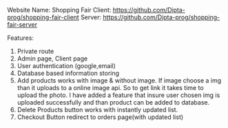 Website Name: Shopping Fair
Client: https://github.com/Dipta-prog/shopping-fair-client
Server: https://github.com/Dipta-prog/shopping-fair-server

Features:
1. Private route
2. Admin page, Client page
3. User authentication (google,email)
4. Database based information storing
5. Add products works with image & without image. If image choose a img than it uploads to a online image api. So to get link it takes time to upload the photo. I have added a feature that insure user chosen img is uploaded successfully and than product can be added to database. 
6. Delete Products button works with instantly updated list.
7. Checkout Button redirect to orders page(with updated list)
